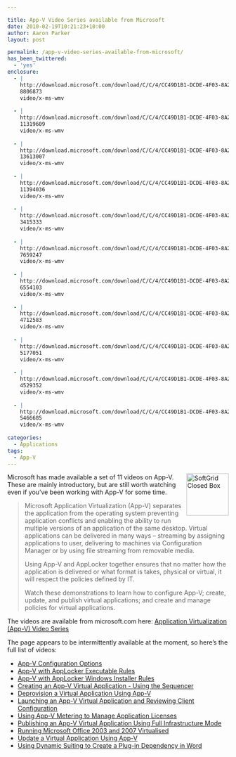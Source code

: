 ```yaml
---

title: App-V Video Series available from Microsoft
date: 2010-02-19T10:21:23+10:00
author: Aaron Parker
layout: post

permalink: /app-v-video-series-available-from-microsoft/
has_been_twittered:
  - 'yes'
enclosure:
  - |
    http://download.microsoft.com/download/C/C/4/CC49D1B1-DCDE-4F03-8A28-B11D0949A672/App-V_Configuration_Options.wmv
    8806873
    video/x-ms-wmv
    
  - |
    http://download.microsoft.com/download/C/C/4/CC49D1B1-DCDE-4F03-8A28-B11D0949A672/App-V_with_AppLocker_Executable_Rules.wmv
    11319609
    video/x-ms-wmv
    
  - |
    http://download.microsoft.com/download/C/C/4/CC49D1B1-DCDE-4F03-8A28-B11D0949A672/App-V_with_AppLocker_Windows_Installer_Rules.wmv
    13613007
    video/x-ms-wmv
    
  - |
    http://download.microsoft.com/download/C/C/4/CC49D1B1-DCDE-4F03-8A28-B11D0949A672/Create_Virtual_App.wmv
    11394036
    video/x-ms-wmv
    
  - |
    http://download.microsoft.com/download/C/C/4/CC49D1B1-DCDE-4F03-8A28-B11D0949A672/Deprovision_Virtual_App.wmv
    3415333
    video/x-ms-wmv
    
  - |
    http://download.microsoft.com/download/C/C/4/CC49D1B1-DCDE-4F03-8A28-B11D0949A672/Launch_Virtual_App.wmv
    7659247
    video/x-ms-wmv
    
  - |
    http://download.microsoft.com/download/C/C/4/CC49D1B1-DCDE-4F03-8A28-B11D0949A672/Manage_App_Licences.wmv
    6554103
    video/x-ms-wmv
    
  - |
    http://download.microsoft.com/download/C/C/4/CC49D1B1-DCDE-4F03-8A28-B11D0949A672/Publish_Virtual_App.wmv
    4712583
    video/x-ms-wmv
    
  - |
    http://download.microsoft.com/download/C/C/4/CC49D1B1-DCDE-4F03-8A28-B11D0949A672/Run_Office_Virtual.wmv
    5177051
    video/x-ms-wmv
    
  - |
    http://download.microsoft.com/download/C/C/4/CC49D1B1-DCDE-4F03-8A28-B11D0949A672/Update_Virtual_App.wmv
    4529352
    video/x-ms-wmv
    
  - |
    http://download.microsoft.com/download/C/C/4/CC49D1B1-DCDE-4F03-8A28-B11D0949A672/Use_Dynamic_Suiting.wmv
    5466685
    video/x-ms-wmv
    
categories:
  - Applications
tags:
  - App-V
---
```

<img style="margin: 0px 0px 10px 10px; display: inline" title="SoftGrid Closed Box" border="0" alt="SoftGrid Closed Box" align="right" src="{{site.baseurl}}/media/2008/12/softgridclosedbox.png" width="96" height="96" /> 

Microsoft has made available a set of 11 videos on App-V. These are mainly introductory, but are still worth watching even if you’ve been working with App-V for some time.

> Microsoft Application Virtualization (App-V) separates the application from the operating system preventing application conflicts and enabling the ability to run multiple versions of an application of the same desktop. Virtual applications can be delivered in many ways – streaming by assigning applications to user, delivering to machines via Configuration Manager or by using file streaming from removable media. 
> 
> Using App-V and AppLocker together ensures that no matter how the application is delivered or what format is takes, physical or virtual, it will respect the policies defined by IT. 
> 
> Watch these demonstrations to learn how to configure App-V; create, update, and publish virtual applications; and create and manage policies for virtual applications.

The videos are available from microsoft.com here: [Application Virtualization (App-V) Video Series](http://www.microsoft.com/downloads/details.aspx?displaylang=en&FamilyID=e0cca44a-f522-48c3-837f-85493b3734a9)

The page appears to be intermittently available at the moment, so here’s the full list of videos:

  * [App-V Configuration Options](http://download.microsoft.com/download/C/C/4/CC49D1B1-DCDE-4F03-8A28-B11D0949A672/App-V_Configuration_Options.wmv)
  * [App-V with AppLocker Executable Rules](http://download.microsoft.com/download/C/C/4/CC49D1B1-DCDE-4F03-8A28-B11D0949A672/App-V_with_AppLocker_Executable_Rules.wmv)
  * [App-V with AppLocker Windows Installer Rules](http://download.microsoft.com/download/C/C/4/CC49D1B1-DCDE-4F03-8A28-B11D0949A672/App-V_with_AppLocker_Windows_Installer_Rules.wmv)
  * [Creating an App-V Virtual Application - Using the Sequencer](http://download.microsoft.com/download/C/C/4/CC49D1B1-DCDE-4F03-8A28-B11D0949A672/Create_Virtual_App.wmv)
  * [Deprovision a Virtual Application Using App-V](http://download.microsoft.com/download/C/C/4/CC49D1B1-DCDE-4F03-8A28-B11D0949A672/Deprovision_Virtual_App.wmv)
  * [Launching an App-V Virtual Application and Reviewing Client Configuration](http://download.microsoft.com/download/C/C/4/CC49D1B1-DCDE-4F03-8A28-B11D0949A672/Launch_Virtual_App.wmv)
  * [Using App-V Metering to Manage Application Licenses](http://download.microsoft.com/download/C/C/4/CC49D1B1-DCDE-4F03-8A28-B11D0949A672/Manage_App_Licences.wmv)
  * [Publishing an App-V Virtual Application Using Full Infrastructure Mode](http://download.microsoft.com/download/C/C/4/CC49D1B1-DCDE-4F03-8A28-B11D0949A672/Publish_Virtual_App.wmv)
  * [Running Microsoft Office 2003 and 2007 Virtualised](http://download.microsoft.com/download/C/C/4/CC49D1B1-DCDE-4F03-8A28-B11D0949A672/Run_Office_Virtual.wmv)
  * [Update a Virtual Application Using App-V](http://download.microsoft.com/download/C/C/4/CC49D1B1-DCDE-4F03-8A28-B11D0949A672/Update_Virtual_App.wmv)
  * [Using Dynamic Suiting to Create a Plug-in Dependency in Word](http://download.microsoft.com/download/C/C/4/CC49D1B1-DCDE-4F03-8A28-B11D0949A672/Use_Dynamic_Suiting.wmv)
